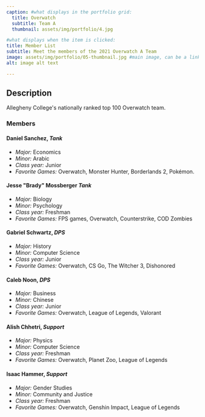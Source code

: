 ```yaml
---
caption: #what displays in the portfolio grid:
  title: Overwatch
  subtitle: Team A
  thumbnail: assets/img/portfolio/4.jpg

#what displays when the item is clicked:
title: Member List
subtitle: Meet the members of the 2021 Overwatch A Team
image: assets/img/portfolio/05-thumbnail.jpg #main image, can be a link or a file in assets/img/portfolio
alt: image alt text

---
```

## Description

Allegheny College's nationally ranked top 100 Overwatch team.

### Members

#### Daniel Sanchez, ***Tank***

- *Major:* Economics
- *Minor:* Arabic
- *Class year:* Junior
- *Favorite Games:* Overwatch, Monster Hunter, Borderlands 2, Pokémon.

#### Jesse "Brady" Mossberger ***Tank***

- *Major:* Biology
- *Minor:* Psychology
- *Class year:* Freshman
- *Favorite Games:* FPS games, Overwatch, Counterstrike, COD Zombies

#### Gabriel Schwartz, ***DPS***

- *Major:* History
- *Minor:* Computer Science
- *Class year:* Junior
- *Favorite Games:* Overwatch, CS Go, The Witcher 3, Dishonored

#### Caleb Noon, ***DPS***

- *Major:* Business
- *Minor:* Chinese
- *Class year:* Junior
- *Favorite Games:* Overwatch, League of Legends, Valorant

#### Alish Chhetri, ***Support***

- *Major:* Physics
- *Minor:* Computer Science
- *Class year:* Freshman
- *Favorite Games:* Overwatch, Planet Zoo, League of Legends

#### Isaac Hammer, ***Support***

- *Major:* Gender Studies
- *Minor:* Community and Justice
- *Class year:* Freshman
- *Favorite Games:* Overwatch, Genshin Impact, League of Legends
